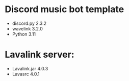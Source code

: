 # Discord music bot template

- discord.py 2.3.2
- wavelink 3.2.0
- Python 3.11

#  Lavalink server:

- Lavalink.jar 4.0.3
- Lavasrc 4.0.1
